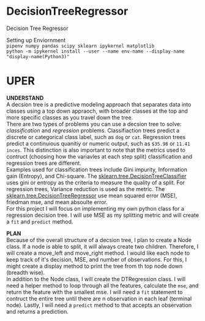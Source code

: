 # DecisionTreeRegressor
Decision Tree Regressor

Setting up Enviornment  
```pipenv numpy pandas scipy sklearn ipykernel matplotlib```  
```python -m ipykernel install --user --name env-name --display-name "display-name(Python3)"```  

# UPER  
**UNDERSTAND**  
A decsion tree is a predictive modeling approach that separates data into classes using a top down appraoch, with broader classes at the top and more specific classes as you travel down the tree.  
There are two types of problems you can use a decsion tree to solve: *classification* and *regression* problems. Classifiaction trees predict a discrete or categorical class label, such as ```dog``` or ```cat```. Regression trees predict a continuious quanitiy or numeric output, such as ```$35.98``` or ```11.41 inces```. This distinction is also important to note that the metrics used to contruct (choosing how the variavles at each step split) classification and regression trees are different.  
Examples used for classification trees include Gini impurity, Information gain (Entropy), and Chi-square. The [sklearn.tree.DecisionTreeClassifier](https://scikit-learn.org/stable/modules/generated/sklearn.tree.DecisionTreeClassifier.html) uses  gini or entropy as the criteria to measure the quality of a split. For regression trees, Variance reduction is used as the metric. The [sklearn.tree.DecisionTreeRegressor](https://scikit-learn.org/stable/modules/generated/sklearn.tree.DecisionTreeRegressor.html#sklearn.tree.DecisionTreeRegressor) use mean squared error (MSE), friedman mse, and mean absoulte error.  
For this project I will focus on implementing my own python class for a regression decision tree. I will use MSE as my splitting metric and will create a ```fit``` and ```predict``` method.

**PLAN**  
Because of the overall structure of a decsion tree, I plan to create a Node class. If a node is able to split, it will always create two children. Therefore, I will create a move_left and move_right method. I would like each node to keep track of it's decision, MSE, and number of observations. For this, I might create a display method to print the tree from th top node down (breadth wise).  
In addition to the Node class, I will create the DTRegression class. I will need a helper method to loop through all the features, calculate the ```mse```, and return the feature with the smallest mse. I will need a ```fit``` statement to contruct the entire tree until there are n observation in each leaf (terminal node). Lastly, I will need a ```predict``` method to that accepts an observation and returns a prediction.